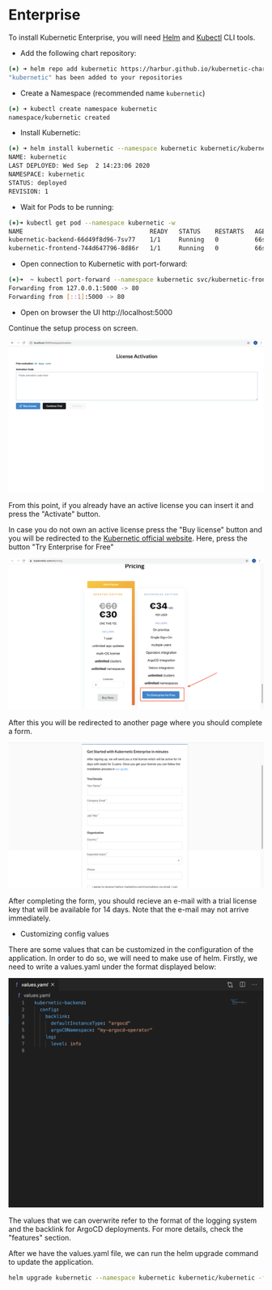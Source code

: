 # Enterprise

To install Kubernetic Enterprise, you will need [Helm] and [Kubectl] CLI tools.

[Helm]: https://helm.sh/
[Kubectl]: https://kubernetes.io/docs/tasks/tools/install-kubectl/

* Add the following chart repository:

```sh
(⎈) ➜ helm repo add kubernetic https://harbur.github.io/kubernetic-charts
"kubernetic" has been added to your repositories
```

* Create a Namespace (recommended name `kubernetic`)

```sh
(⎈) ➜ kubectl create namespace kubernetic
namespace/kubernetic created
```

* Install Kubernetic:

```sh
(⎈) ➜ helm install kubernetic --namespace kubernetic kubernetic/kubernetic
NAME: kubernetic
LAST DEPLOYED: Wed Sep  2 14:23:06 2020
NAMESPACE: kubernetic
STATUS: deployed
REVISION: 1
```

* Wait for Pods to be running:

```sh
(⎈)➜ kubectl get pod --namespace kubernetic -w
NAME                                   READY   STATUS    RESTARTS   AGE
kubernetic-backend-66d49f8d96-7sv77    1/1     Running   0          66s
kubernetic-frontend-744d647796-8d86r   1/1     Running   0          66s
```

* Open connection to Kubernetic with port-forward:

```sh
(⎈)➜  ~ kubectl port-forward --namespace kubernetic svc/kubernetic-frontend 5000:80
Forwarding from 127.0.0.1:5000 -> 80
Forwarding from [::1]:5000 -> 80
```

* Open on browser the UI http://localhost:5000

Continue the setup process on screen.

![](../installation/images/license-activation-screen.png)

From this point, if you already have an active license you can insert it and press the "Activate" button. 

In case you do not own an active license press the "Buy license" button and you will be redirected to the [Kubernetic official website](https://www.kubernetic.com/#pricing). Here, press the button "Try Enterprise for Free"

![](../installation/images/pricing.png)


After this you will be redirected to another page where you should complete a form. 

![](../installation/images/activation-form.png)

After completing the form, you should recieve an e-mail with a trial license key that will be available for 14 days. Note that the e-mail may not arrive immediately. 

* Customizing config values

There are some values that can be customized in the configuration of the application. 
In order to do so, we will need to make use of helm. Firstly, we need to write a values.yaml under the format displayed below:

![](../installation/images/values.png)


The values that we can overwrite refer to the format of the logging system and the backlink for ArgoCD deployments. For more details, check the "features" section.

After we have the values.yaml file, we can run the helm upgrade command to update the application.

```sh
helm upgrade kubernetic --namespace kubernetic kubernetic/kubernetic -f values.yaml
```
